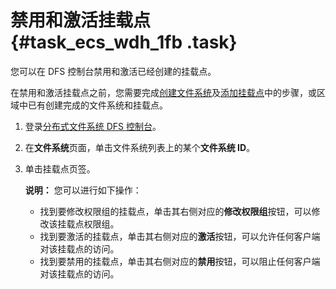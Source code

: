 # 禁用和激活挂载点 {#task_ecs_wdh_1fb .task}

您可以在 DFS 控制台禁用和激活已经创建的挂载点。

在禁用和激活挂载点之前，您需要完成[创建文件系统](../../../../cn.zh-CN/快速入门/创建文件系统.md#)及[添加挂载点](../../../../cn.zh-CN/快速入门/添加挂载点.md#)中的步骤，或区域中已有创建完成的文件系统和挂载点。

1.  登录[分布式文件系统 DFS 控制台](https://dfs.console.aliyun.com)。 
2.  在**文件系统**页面，单击文件系统列表上的某个**文件系统 ID**。 
3.  单击挂载点页签。 

    **说明：** 您可以进行如下操作：

    -   找到要修改权限组的挂载点，单击其右侧对应的**修改权限组**按钮，可以修改该挂载点权限组。
    -   找到要激活的挂载点，单击其右侧对应的**激活**按钮，可以允许任何客户端对该挂载点的访问。
    -   找到要禁用的挂载点，单击其右侧对应的**禁用**按钮，可以阻止任何客户端对该挂载点的访问。

